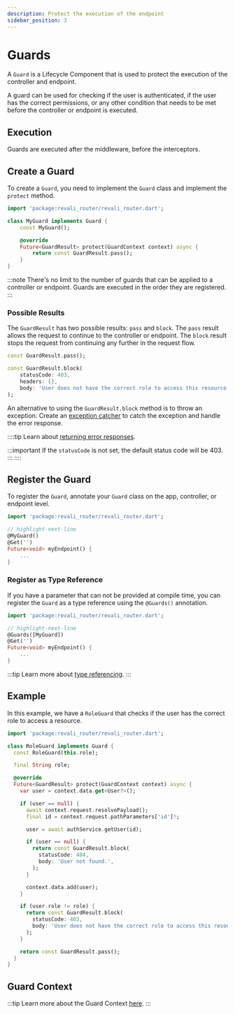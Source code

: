 ```yaml
---
description: Protect the execution of the endpoint
sidebar_position: 3
---
```


# Guards

A `Guard` is a Lifecycle Component that is used to protect the execution of the controller and endpoint.

A guard can be used for checking if the user is authenticated, if the user has the correct permissions, or any other condition that needs to be met before the controller or endpoint is executed.

## Execution

Guards are executed after the middleware, before the interceptors.

## Create a Guard

To create a `Guard`, you need to implement the `Guard` class and implement the `protect` method.

```dart title="lib/components/guards/my_guard.dart"
import 'package:revali_router/revali_router.dart';

class MyGuard implements Guard {
    const MyGuard();

    @override
    Future<GuardResult> protect(GuardContext context) async {
        return const GuardResult.pass();
    }
}
```

:::note
There's no limit to the number of guards that can be applied to a controller or endpoint. Guards are executed in the order they are registered.
:::

### Possible Results

The `GuardResult` has two possible results: `pass` and `block`. The `pass` result allows the request to continue to the controller or endpoint. The `block` result stops the request from continuing any further in the request flow.

```dart
const GuardResult.pass();
```

```dart
const GuardResult.block(
    statusCode: 403,
    headers: {},
    body: 'User does not have the correct role to access this resource.',
);
```

An alternative to using the `GuardResult.block` method is to throw an exception. Create an [exception catcher][exception-catchers] to catch the exception and handle the error response.

::::tip
Learn about [returning error responses][error-responses].

:::important
If the `statusCode` is not set, the default status code will be 403.
:::
::::

## Register the Guard

To register the `Guard`, annotate your `Guard` class on the app, controller, or endpoint level.

```dart title="routes/controllers/my_controller.dart"
import 'package:revali_router/revali_router.dart';

// highlight-next-line
@MyGuard()
@Get('')
Future<void> myEndpoint() {
    ...
}
```

### Register as Type Reference

If you have a parameter that can not be provided at compile time, you can register the `Guard` as a type reference using the `@Guards()` annotation.

```dart title="routes/controllers/my_controller.dart"
import 'package:revali_router/revali_router.dart';

// highlight-next-line
@Guards([MyGuard])
@Get('')
Future<void> myEndpoint() {
    ...
}
```

:::tip
Learn more about [type referencing][type-referencing].
:::

## Example

In this example, we have a `RoleGuard` that checks if the user has the correct role to access a resource.

```dart title="lib/components/guards/role_guard.dart"
import 'package:revali_router/revali_router.dart';

class RoleGuard implements Guard {
  const RoleGuard(this.role);

  final String role;

  @override
  Future<GuardResult> protect(GuardContext context) async {
    var user = context.data.get<User?>();

    if (user == null) {
      await context.request.resolvePayload();
      final id = context.request.pathParameters['id']!;

      user = await authService.getUser(id);

      if (user == null) {
        return const GuardResult.block(
          statusCode: 404,
          body: 'User not found.',
        );
      }

      context.data.add(user);
    }

    if (user.role != role) {
      return const GuardResult.block(
        statusCode: 403,
        body: 'User does not have the correct role to access this resource.',
      );
    }

    return const GuardResult.pass();
  }
}
```

## Guard Context

:::tip
Learn more about the Guard Context [here][guard-context].
:::

[exception-catchers]: ./exception-catchers.md
[type-referencing]: ../../tidbits.md#using-types-in-annotations
[error-responses]: ../overview.md#error-responses
[guard-context]: ../../context/guard.md
